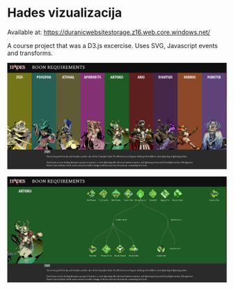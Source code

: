 # Hades vizualizacija

Available at: https://duranicwebsitestorage.z16.web.core.windows.net/

A course project that was a D3.js excercise. Uses SVG, Javascript events and transforms.

![whole site](resources/all.png)

![selected god and boon](resources/selected.png) 